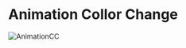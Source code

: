 # Animation Collor Change

![AnimationCC](https://user-images.githubusercontent.com/98979530/161050665-da4d349c-77cf-4904-9694-1c046f8edda8.gif)
